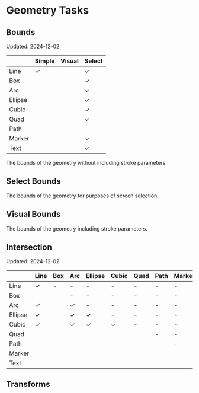 # Geometry Tasks

## Bounds

Updated: 2024-12-02

|         | Simple | Visual | Select |
|---------|--------|--------|--------|
| Line    | ✓      |        | ✓      |
| Box     |        |        | ✓      |
| Arc     |        |        | ✓      |
| Ellipse |        |        | ✓      |
| Cubic   |        |        | ✓      |
| Quad    |        |        | ✓      |
| Path    |        |        |        |
| Marker  |        |        | ✓      |
| Text    |        |        | ✓      |

The bounds of the geometry without including stroke parameters.

## Select Bounds

The bounds of the geometry for purposes of screen selection.

## Visual Bounds

The bounds of the geometry including stroke parameters.

## Intersection

Updated: 2024-12-02

|         | Line | Box | Arc | Ellipse | Cubic | Quad | Path | Marker | Text |
|---------|------|-----|-----|---------|-------|------|------|--------|------|
| Line    | ✓    | -   | -   | -       | -     | -    | -    | -      | -    |
| Box     |      |     | -   | -       | -     | -    | -    | -      | -    |
| Arc     | ✓    |     | ✓   | -       | -     | -    | -    | -      | -    |
| Ellipse | ✓    |     | ✓   | ✓       | -     | -    | -    | -      | -    |
| Cubic   | ✓    |     | ✓   | ✓       | ✓     | -    | -    | -      | -    |
| Quad    |      |     |     |         |       |      | -    | -      | -    |
| Path    |      |     |     |         |       |      |      | -      | -    |
| Marker  |      |     |     |         |       |      |      |        | -    |
| Text    |      |     |     |         |       |      |      |        |      |

## Transforms

